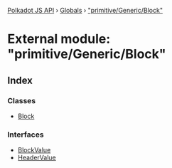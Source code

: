 [Polkadot JS API](../README.md) › [Globals](../globals.md) › ["primitive/Generic/Block"](_primitive_generic_block_.md)

# External module: "primitive/Generic/Block"

## Index

### Classes

* [Block](../classes/_primitive_generic_block_.block.md)

### Interfaces

* [BlockValue](../interfaces/_primitive_generic_block_.blockvalue.md)
* [HeaderValue](../interfaces/_primitive_generic_block_.headervalue.md)

